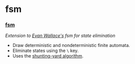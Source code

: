 # fsm

### **[fsm](https://alialhasnawi.github.io/fsm/)**
*Extension to [Evan Wallace's](http://madebyevan.com/) fsm for state elimination*
- Draw deterministic and nondeterministic finite automata.
- Eliminate states using the `\` key.
- Uses the [shunting-yard algorithm](https://en.wikipedia.org/wiki/Shunting-yard_algorithm).
